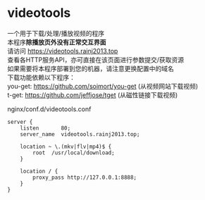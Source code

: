 # videotools
一个用于下载/处理/播放视频的程序  
本程序**除播放页外没有正常交互界面**  
请访问 https://videotools.rainj2013.top  
查看各HTTP服务API，亦可直接在该页面进行参数提交/获取资源  
如果需要将本程序部署到您的机器，请注意更换配置中的域名  
下载功能依赖以下程序：  
you-get: https://github.com/soimort/you-get (从视频网站下载视频)  
t-get: https://github.com/jeffjose/tget (从磁性链接下载视频) 

nginx/conf.d/videotools.conf
```
server {
    listen       80;
    server_name  videotools.rainj2013.top;
    
    location ~ \.(mkv|flv|mp4)$ {
        root  /usr/local/download;
    }

    location / {
        proxy_pass http://127.0.0.1:8888;
    }
}
```
